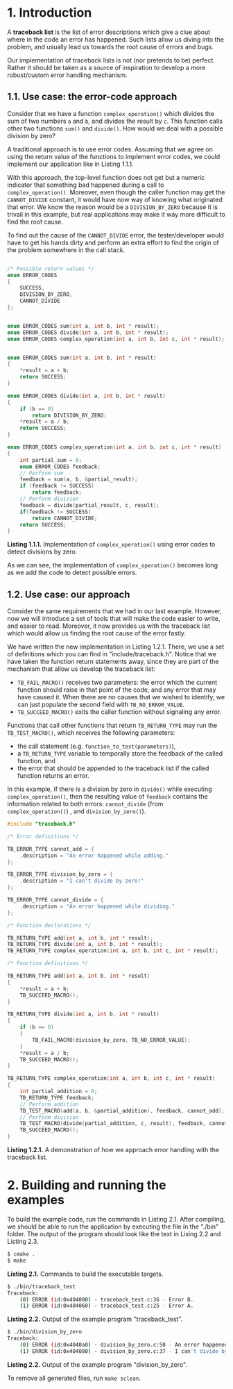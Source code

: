 
# 1. Introduction

A **traceback list** is the list of error descriptions which give a clue about where in the code an error has happened. Such lists allow us diving into the problem, and usually lead us towards the root cause of errors and bugs.

Our implementation of traceback lists is not (nor pretends to be) perfect. Rather it should be taken as a source of inspiration to develop a more robust/custom error handling mechanism.


## 1.1. Use case: the error-code approach

Consider that we have a function `complex_operation()` which divides the sum of two numbers `a` and `b`, and divides the result by `c`. This function calls other two functions `sum()` and `divide()`. How would we deal with a possible division by zero?

A traditional approach is to use error codes. Assuming that we agree on using the return value of the functions to implement error codes, we could implement our application like in Listing 1.1.1.

With this approach, the top-level function does not get but a numeric indicator that something bad happened during a call to `complex_operation()`. Moreover, even though the caller function may get the `CANNOT_DIVIDE` constant, it would have now way of knowing what originated that error. We know the reason would be a `DIVISION_BY_ZERO` because it is trivail in this example, but real applications may make it way more difficult to find the root cause.

To find out the cause of the `CANNOT_DIVIDE` error, the tester/developer would have to get his hands dirty and perform an extra effort to find the origin of the problem somewhere in the call stack.

```c

/* Possible return values */
enum ERROR_CODES
{
    SUCCESS,
    DIVISION_BY_ZERO,
    CANNOT_DIVIDE
};


enum ERROR_CODES sum(int a, int b, int * result);
enum ERROR_CODES divide(int a, int b, int * result);
enum ERROR_CODES complex_operation(int a, int b, int c, int * result);


enum ERROR_CODES sum(int a, int b, int * result)
{
    *result = a + b;
    return SUCCESS;
}

enum ERROR_CODES divide(int a, int b, int * result)
{
    if (b == 0)
        return DIVISION_BY_ZERO;
    *result = a / b;
    return SUCCESS;
}

enum ERROR_CODES complex_operation(int a, int b, int c, int * result)
{
    int partial_sum = 0;
    enum ERROR_CODES feedback;
    // Perform sum
    feedback = sum(a, b, &partial_result);
    if (feedback != SUCCESS)
        return feedback;
    // Perform division
    feedback = divide(partial_result, c, result);
    if(feedback != SUCCESS)
        return CANNOT_DIVIDE;
    return SUCCESS;
}

```

**Listing 1.1.1.** Implementation of `complex_operation()` using error codes to detect divisions by zero.

As we can see, the implementation of `complex_operation()` becomes long as we add the code to detect possible errors.


## 1.2. Use case: our approach

Consider the same requirements that we had in our last example. However, now we will introduce a set of tools that will make the code easier to write, and easier to read. Moreover, it now provides us with the traceback list which would allow us finding the root cause of the error fastly.

We have written the new implementation in Listing 1.2.1. There, we use a set of definitions which you can find in "include/traceback.h". Notice that we have taken the function return statements away, since they are part of the mechanism that allow us develop the traceback list:

- `TB_FAIL_MACRO()` receives two parameters: the error which the current function should raise in that point of the code, and any error that may have caused it. When there are no causes that we wished to identify, we can just populate the second field with `TB_NO_ERROR_VALUE`.
- `TB_SUCCEED_MACRO()` exits the caller function without signaling any error.

Functions that call other functions that return `TB_RETURN_TYPE` may run the `TB_TEST_MACRO()`, which receives the following parameters:

- the call statement (e.g. `function_to_test(parameters)`),
- a `TB_RETURN_TYPE` variable to temporally store the feedback of the called function, and
- the error that should be appended to the traceback list if the called function returns an error.

In this example, if there is a division by zero in `divide()` while executing `complex_operation()`, then the resulting value of `feedback` contains the information related to both errors: `cannot_divide` (from `complex_operation()`)
, and `division_by_zero()`).

```c
#include "traceback.h"

/* Error definitions */

TB_ERROR_TYPE cannot_add = {
    .description = "An error happened while adding."
};

TB_ERROR_TYPE division_by_zero = {
    .description = "I can't divide by zero!"
};

TB_ERROR_TYPE cannot_divide = {
    .description = "An error happened while dividing."
};

/* Function declarations */

TB_RETURN_TYPE add(int a, int b, int * result);
TB_RETURN_TYPE divide(int a, int b, int * result);
TB_RETURN_TYPE complex_operation(int a, int b, int c, int * result);

/* Function definitions */

TB_RETURN_TYPE add(int a, int b, int * result)
{
    *result = a + b;
    TB_SUCCEED_MACRO();
}

TB_RETURN_TYPE divide(int a, int b, int * result)
{
    if (b == 0)
    {
        TB_FAIL_MACRO(division_by_zero, TB_NO_ERROR_VALUE);
    }
    *result = a / b;
    TB_SUCCEED_MACRO();
}

TB_RETURN_TYPE complex_operation(int a, int b, int c, int * result)
{
    int partial_addition = 0;
    TB_RETURN_TYPE feedback;
    // Perform addition
    TB_TEST_MACRO(add(a, b, &partial_addition), feedback, cannot_add);
    // Perform division
    TB_TEST_MACRO(divide(partial_addition, c, result), feedback, cannot_divide);
    TB_SUCCEED_MACRO();
}
```

**Listing 1.2.1.** A demonstration of how we approach error handling with the traceback list.


# 2. Building and running the examples

To build the example code, run the commands in Listing 2.1. After compiling, we should be able to run the application by executing the file in the "./bin" folder. The output of the program should look like the text in Lising 2.2 and Listing 2.3.

```bash
$ cmake .
$ make
```

**Listing 2.1.** Commands to build the executable targets.

```bash
$ ./bin/traceback_test
Traceback:
    (0) ERROR (id:0x404080) - traceback_test.c:36 - Error B.
    (1) ERROR (id:0x404060) - traceback_test.c:25 - Error A.
```

**Listing 2.2.** Output of the example program "traceback_test".

```bash
$ ./bin/division_by_zero
Traceback:
    (0) ERROR (id:0x4040a0) - division_by_zero.c:50 - An error happened while dividing.
    (1) ERROR (id:0x404080) - division_by_zero.c:37 - I can't divide by zero!
```

**Listing 2.2.** Output of the example program "division_by_zero".

To remove all generated files, run `make sclean`.
